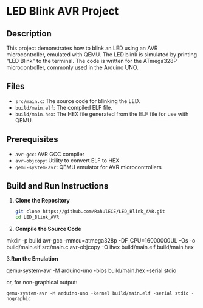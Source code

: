 # LED Blink AVR Project

## Description

This project demonstrates how to blink an LED using an AVR microcontroller, emulated with QEMU. The LED blink is simulated by printing "LED Blink" to the terminal. The code is written for the ATmega328P microcontroller, commonly used in the Arduino UNO.

## Files

- `src/main.c`: The source code for blinking the LED.
- `build/main.elf`: The compiled ELF file.
- `build/main.hex`: The HEX file generated from the ELF file for use with QEMU.

## Prerequisites

- `avr-gcc`: AVR GCC compiler
- `avr-objcopy`: Utility to convert ELF to HEX
- `qemu-system-avr`: QEMU emulator for AVR microcontrollers

## Build and Run Instructions

1. **Clone the Repository**

   ```bash
   git clone https://github.com/RahulECE/LED_Blink_AVR.git
   cd LED_Blink_AVR
   
2. **Compile the Source Code**
   
mkdir -p build
avr-gcc -mmcu=atmega328p -DF_CPU=16000000UL -Os -o build/main.elf src/main.c
avr-objcopy -O ihex build/main.elf build/main.hex

3.**Run the Emulation**

qemu-system-avr -M arduino-uno -bios build/main.hex -serial stdio

or, for non-graphical output:

```
qemu-system-avr -M arduino-uno -kernel build/main.elf -serial stdio -nographic


